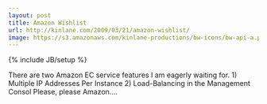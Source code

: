 ```yaml
---
layout: post
title: Amazon Wishlist
url: http://kinlane.com/2009/03/21/amazon-wishlist/
image: https://s3.amazonaws.com/kinlane-productions/bw-icons/bw-api-a.png
---
```

{% include JB/setup %}
<p>
     There are two Amazon EC service features I am eagerly waiting for. 1) Multiple IP Addresses Per Instance 2) Load-Balancing in the Management Consol Please, please Amazon....
</p>